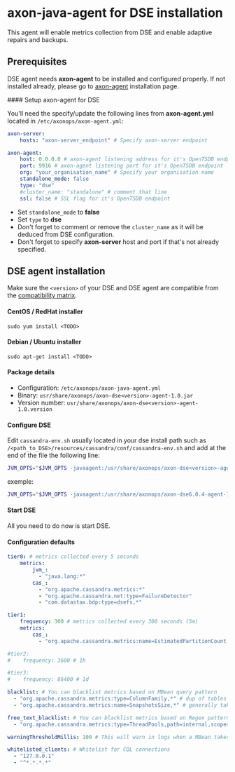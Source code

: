# axon-java-agent for DSE installation

This agent will enable metrics collection from DSE and enable adaptive repairs and backups.

## Prerequisites

DSE agent needs **axon-agent** to be installed and configured properly. If not installed already, please go to [axon-agent](../../axon-agent/install) installation 
page.

#### Setup axon-agent for DSE

You'll need the specify/update the following lines from **axon-agent.yml** located in `/etc/axonops/axon-agent.yml`:



``` yaml hl_lines="2 8 9 10 11"
axon-server:
    hosts: "axon-server_endpoint" # Specify axon-server endpoint

axon-agent:
    host: 0.0.0.0 # axon-agent listening address for it's OpenTSDB endpoint
    port: 9916 # axon-agent listening port for it's OpenTSDB endpoint
    org: "your_organisation_name" # Specify your organisation name
    standalone_mode: false
    type: "dse"
    #cluster_name: "standalone" # comment that line
    ssl: false # SSL flag for it's OpenTSDB endpoint
```
* Set `standalone_mode` to **false**
* Set `type` to **dse**
* Don't forget to comment or remove the `cluster_name` as it will be deduced from DSE configuration.
* Don't forget to specify **axon-server** host and port if that's not already specified.

## DSE agent installation

Make sure the `<version>` of your DSE and DSE agent are compatible from the [compatibility matrix](../../compat_matrix/compat_matrix). 


#### CentOS / RedHat installer
``` -
sudo yum install <TODO>
```
#### Debian / Ubuntu installer
``` -
sudo apt-get install <TODO>
```

#### Package details

* Configuration: `/etc/axonops/axon-java-agent.yml`
* Binary: `usr/share/axonops/axon-dse<version>-agent-1.0.jar`
* Version number: `usr/share/axonops/axon-dse<version>-agent-1.0.version`

#### Configure DSE 

Edit `cassandra-env.sh` usually located in your dse install path such as `/<path_to_DSE>/resources/cassandra/conf/cassandra-env.sh` and add at the end of the file the following line:

``` bash 
JVM_OPTS="$JVM_OPTS -javaagent:/usr/share/axonops/axon-dse<version>-agent-1.0.jar=/etc/axonops/axon-java-agent.yml"
```


exemple:
``` bash
JVM_OPTS="$JVM_OPTS -javaagent:/usr/share/axonops/axon-dse6.0.4-agent-1.0.jar=/etc/axonops/axon-java-agent.yml"
```


#### Start DSE

All you need to do now is start DSE.


#### Configuration defaults

``` yaml
tier0: # metrics collected every 5 seconds
    metrics:
        jvm_:
          - "java.lang:*"
        cas_:
          - "org.apache.cassandra.metrics:*"
          - "org.apache.cassandra.net:type=FailureDetector"
          - "com.datastax.bdp:type=dsefs,*"

tier1:
    frequency: 300 # metrics collected every 300 seconds (5m)
    metrics:
        cas_:
          - "org.apache.cassandra.metrics:name=EstimatedPartitionCount,*"

#tier2:
#    frequency: 3600 # 1h

#tier3:
#    frequency: 86400 # 1d

blacklist: # You can blacklist metrics based on MBean query pattern
  - "org.apache.cassandra.metrics:type=ColumnFamily,*" # dup of tables
  - "org.apache.cassandra.metrics:name=SnapshotsSize,*" # generally takes time

free_text_blacklist: # You can blacklist metrics based on Regex pattern
  - "org.apache.cassandra.metrics:type=ThreadPools,path=internal,scope=Repair#.*"

warningThresholdMillis: 100 # This will warn in logs when a MBean takes longer than the specified value.

whitelisted_clients: # Whitelist for CQL connections
  - "127.0.0.1"
  - "^*.*.*.*"
```
